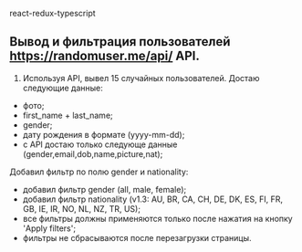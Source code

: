 react-redux-typescript

## Вывод и фильтрация пользователей https://randomuser.me/api/ API.

1. Используя API, вывел 15 случайных пользователей.
Достаю следующие данные:
- фото;
- first_name + last_name;
- gender;
- дату рождения в формате (yyyy-mm-dd);
- с API достаю только следующе данные (gender,email,dob,name,picture,nat);

Добавил фильтр по полю gender и nationality:
- добавил фильтр gender (all, male, female);
- добавил фильтр nationality (v1.3: AU, BR, CA, CH, DE, DK, ES, FI, FR, GB, IE, IR, NO, NL, NZ,
TR, US);
- все фильтры должны применяются только после нажатия на кнопку 'Apply filters';
- фильтры не сбрасываются после перезагрузки страницы.
